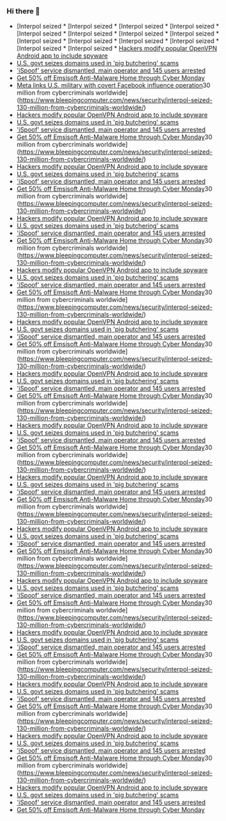 ### Hi there 👋

<!--START_SECTION:feed-->
* [Interpol seized * [Interpol seized * [Interpol seized * [Interpol seized * [Interpol seized * [Interpol seized * [Interpol seized * [Interpol seized * [Interpol seized * [Interpol seized * [Interpol seized * [Interpol seized * [Interpol seized * [Interpol seized * [Hackers modify popular OpenVPN Android app to include spyware](https://www.bleepingcomputer.com/news/security/hackers-modify-popular-openvpn-android-app-to-include-spyware/)
* [U.S. govt seizes domains used in 'pig butchering' scams](https://www.bleepingcomputer.com/news/security/us-govt-seizes-domains-used-in-pig-butchering-scams/)
* ['iSpoof' service dismantled, main operator and 145 users arrested](https://www.bleepingcomputer.com/news/security/ispoof-service-dismantled-main-operator-and-145-users-arrested/)
* [Get 50% off Emsisoft Anti-Malware Home through Cyber Monday](https://www.bleepingcomputer.com/news/security/get-50-percent-off-emsisoft-anti-malware-home-through-cyber-monday/)
* [Meta links U.S. military with covert Facebook influence operation](https://www.bleepingcomputer.com/news/security/meta-links-us-military-with-covert-facebook-influence-operation/)30 million from cybercriminals worldwide](https://www.bleepingcomputer.com/news/security/interpol-seized-130-million-from-cybercriminals-worldwide/)
* [Hackers modify popular OpenVPN Android app to include spyware](https://www.bleepingcomputer.com/news/security/hackers-modify-popular-openvpn-android-app-to-include-spyware/)
* [U.S. govt seizes domains used in 'pig butchering' scams](https://www.bleepingcomputer.com/news/security/us-govt-seizes-domains-used-in-pig-butchering-scams/)
* ['iSpoof' service dismantled, main operator and 145 users arrested](https://www.bleepingcomputer.com/news/security/ispoof-service-dismantled-main-operator-and-145-users-arrested/)
* [Get 50% off Emsisoft Anti-Malware Home through Cyber Monday](https://www.bleepingcomputer.com/news/security/get-50-percent-off-emsisoft-anti-malware-home-through-cyber-monday/)30 million from cybercriminals worldwide](https://www.bleepingcomputer.com/news/security/interpol-seized-130-million-from-cybercriminals-worldwide/)
* [Hackers modify popular OpenVPN Android app to include spyware](https://www.bleepingcomputer.com/news/security/hackers-modify-popular-openvpn-android-app-to-include-spyware/)
* [U.S. govt seizes domains used in 'pig butchering' scams](https://www.bleepingcomputer.com/news/security/us-govt-seizes-domains-used-in-pig-butchering-scams/)
* ['iSpoof' service dismantled, main operator and 145 users arrested](https://www.bleepingcomputer.com/news/security/ispoof-service-dismantled-main-operator-and-145-users-arrested/)
* [Get 50% off Emsisoft Anti-Malware Home through Cyber Monday](https://www.bleepingcomputer.com/news/security/get-50-percent-off-emsisoft-anti-malware-home-through-cyber-monday/)30 million from cybercriminals worldwide](https://www.bleepingcomputer.com/news/security/interpol-seized-130-million-from-cybercriminals-worldwide/)
* [Hackers modify popular OpenVPN Android app to include spyware](https://www.bleepingcomputer.com/news/security/hackers-modify-popular-openvpn-android-app-to-include-spyware/)
* [U.S. govt seizes domains used in 'pig butchering' scams](https://www.bleepingcomputer.com/news/security/us-govt-seizes-domains-used-in-pig-butchering-scams/)
* ['iSpoof' service dismantled, main operator and 145 users arrested](https://www.bleepingcomputer.com/news/security/ispoof-service-dismantled-main-operator-and-145-users-arrested/)
* [Get 50% off Emsisoft Anti-Malware Home through Cyber Monday](https://www.bleepingcomputer.com/news/security/get-50-percent-off-emsisoft-anti-malware-home-through-cyber-monday/)30 million from cybercriminals worldwide](https://www.bleepingcomputer.com/news/security/interpol-seized-130-million-from-cybercriminals-worldwide/)
* [Hackers modify popular OpenVPN Android app to include spyware](https://www.bleepingcomputer.com/news/security/hackers-modify-popular-openvpn-android-app-to-include-spyware/)
* [U.S. govt seizes domains used in 'pig butchering' scams](https://www.bleepingcomputer.com/news/security/us-govt-seizes-domains-used-in-pig-butchering-scams/)
* ['iSpoof' service dismantled, main operator and 145 users arrested](https://www.bleepingcomputer.com/news/security/ispoof-service-dismantled-main-operator-and-145-users-arrested/)
* [Get 50% off Emsisoft Anti-Malware Home through Cyber Monday](https://www.bleepingcomputer.com/news/security/get-50-percent-off-emsisoft-anti-malware-home-through-cyber-monday/)30 million from cybercriminals worldwide](https://www.bleepingcomputer.com/news/security/interpol-seized-130-million-from-cybercriminals-worldwide/)
* [Hackers modify popular OpenVPN Android app to include spyware](https://www.bleepingcomputer.com/news/security/hackers-modify-popular-openvpn-android-app-to-include-spyware/)
* [U.S. govt seizes domains used in 'pig butchering' scams](https://www.bleepingcomputer.com/news/security/us-govt-seizes-domains-used-in-pig-butchering-scams/)
* ['iSpoof' service dismantled, main operator and 145 users arrested](https://www.bleepingcomputer.com/news/security/ispoof-service-dismantled-main-operator-and-145-users-arrested/)
* [Get 50% off Emsisoft Anti-Malware Home through Cyber Monday](https://www.bleepingcomputer.com/news/security/get-50-percent-off-emsisoft-anti-malware-home-through-cyber-monday/)30 million from cybercriminals worldwide](https://www.bleepingcomputer.com/news/security/interpol-seized-130-million-from-cybercriminals-worldwide/)
* [Hackers modify popular OpenVPN Android app to include spyware](https://www.bleepingcomputer.com/news/security/hackers-modify-popular-openvpn-android-app-to-include-spyware/)
* [U.S. govt seizes domains used in 'pig butchering' scams](https://www.bleepingcomputer.com/news/security/us-govt-seizes-domains-used-in-pig-butchering-scams/)
* ['iSpoof' service dismantled, main operator and 145 users arrested](https://www.bleepingcomputer.com/news/security/ispoof-service-dismantled-main-operator-and-145-users-arrested/)
* [Get 50% off Emsisoft Anti-Malware Home through Cyber Monday](https://www.bleepingcomputer.com/news/security/get-50-percent-off-emsisoft-anti-malware-home-through-cyber-monday/)30 million from cybercriminals worldwide](https://www.bleepingcomputer.com/news/security/interpol-seized-130-million-from-cybercriminals-worldwide/)
* [Hackers modify popular OpenVPN Android app to include spyware](https://www.bleepingcomputer.com/news/security/hackers-modify-popular-openvpn-android-app-to-include-spyware/)
* [U.S. govt seizes domains used in 'pig butchering' scams](https://www.bleepingcomputer.com/news/security/us-govt-seizes-domains-used-in-pig-butchering-scams/)
* ['iSpoof' service dismantled, main operator and 145 users arrested](https://www.bleepingcomputer.com/news/security/ispoof-service-dismantled-main-operator-and-145-users-arrested/)
* [Get 50% off Emsisoft Anti-Malware Home through Cyber Monday](https://www.bleepingcomputer.com/news/security/get-50-percent-off-emsisoft-anti-malware-home-through-cyber-monday/)30 million from cybercriminals worldwide](https://www.bleepingcomputer.com/news/security/interpol-seized-130-million-from-cybercriminals-worldwide/)
* [Hackers modify popular OpenVPN Android app to include spyware](https://www.bleepingcomputer.com/news/security/hackers-modify-popular-openvpn-android-app-to-include-spyware/)
* [U.S. govt seizes domains used in 'pig butchering' scams](https://www.bleepingcomputer.com/news/security/us-govt-seizes-domains-used-in-pig-butchering-scams/)
* ['iSpoof' service dismantled, main operator and 145 users arrested](https://www.bleepingcomputer.com/news/security/ispoof-service-dismantled-main-operator-and-145-users-arrested/)
* [Get 50% off Emsisoft Anti-Malware Home through Cyber Monday](https://www.bleepingcomputer.com/news/security/get-50-percent-off-emsisoft-anti-malware-home-through-cyber-monday/)30 million from cybercriminals worldwide](https://www.bleepingcomputer.com/news/security/interpol-seized-130-million-from-cybercriminals-worldwide/)
* [Hackers modify popular OpenVPN Android app to include spyware](https://www.bleepingcomputer.com/news/security/hackers-modify-popular-openvpn-android-app-to-include-spyware/)
* [U.S. govt seizes domains used in 'pig butchering' scams](https://www.bleepingcomputer.com/news/security/us-govt-seizes-domains-used-in-pig-butchering-scams/)
* ['iSpoof' service dismantled, main operator and 145 users arrested](https://www.bleepingcomputer.com/news/security/ispoof-service-dismantled-main-operator-and-145-users-arrested/)
* [Get 50% off Emsisoft Anti-Malware Home through Cyber Monday](https://www.bleepingcomputer.com/news/security/get-50-percent-off-emsisoft-anti-malware-home-through-cyber-monday/)30 million from cybercriminals worldwide](https://www.bleepingcomputer.com/news/security/interpol-seized-130-million-from-cybercriminals-worldwide/)
* [Hackers modify popular OpenVPN Android app to include spyware](https://www.bleepingcomputer.com/news/security/hackers-modify-popular-openvpn-android-app-to-include-spyware/)
* [U.S. govt seizes domains used in 'pig butchering' scams](https://www.bleepingcomputer.com/news/security/us-govt-seizes-domains-used-in-pig-butchering-scams/)
* ['iSpoof' service dismantled, main operator and 145 users arrested](https://www.bleepingcomputer.com/news/security/ispoof-service-dismantled-main-operator-and-145-users-arrested/)
* [Get 50% off Emsisoft Anti-Malware Home through Cyber Monday](https://www.bleepingcomputer.com/news/security/get-50-percent-off-emsisoft-anti-malware-home-through-cyber-monday/)30 million from cybercriminals worldwide](https://www.bleepingcomputer.com/news/security/interpol-seized-130-million-from-cybercriminals-worldwide/)
* [Hackers modify popular OpenVPN Android app to include spyware](https://www.bleepingcomputer.com/news/security/hackers-modify-popular-openvpn-android-app-to-include-spyware/)
* [U.S. govt seizes domains used in 'pig butchering' scams](https://www.bleepingcomputer.com/news/security/us-govt-seizes-domains-used-in-pig-butchering-scams/)
* ['iSpoof' service dismantled, main operator and 145 users arrested](https://www.bleepingcomputer.com/news/security/ispoof-service-dismantled-main-operator-and-145-users-arrested/)
* [Get 50% off Emsisoft Anti-Malware Home through Cyber Monday](https://www.bleepingcomputer.com/news/security/get-50-percent-off-emsisoft-anti-malware-home-through-cyber-monday/)30 million from cybercriminals worldwide](https://www.bleepingcomputer.com/news/security/interpol-seized-130-million-from-cybercriminals-worldwide/)
* [Hackers modify popular OpenVPN Android app to include spyware](https://www.bleepingcomputer.com/news/security/hackers-modify-popular-openvpn-android-app-to-include-spyware/)
* [U.S. govt seizes domains used in 'pig butchering' scams](https://www.bleepingcomputer.com/news/security/us-govt-seizes-domains-used-in-pig-butchering-scams/)
* ['iSpoof' service dismantled, main operator and 145 users arrested](https://www.bleepingcomputer.com/news/security/ispoof-service-dismantled-main-operator-and-145-users-arrested/)
* [Get 50% off Emsisoft Anti-Malware Home through Cyber Monday](https://www.bleepingcomputer.com/news/security/get-50-percent-off-emsisoft-anti-malware-home-through-cyber-monday/)30 million from cybercriminals worldwide](https://www.bleepingcomputer.com/news/security/interpol-seized-130-million-from-cybercriminals-worldwide/)
* [Hackers modify popular OpenVPN Android app to include spyware](https://www.bleepingcomputer.com/news/security/hackers-modify-popular-openvpn-android-app-to-include-spyware/)
* [U.S. govt seizes domains used in 'pig butchering' scams](https://www.bleepingcomputer.com/news/security/us-govt-seizes-domains-used-in-pig-butchering-scams/)
* ['iSpoof' service dismantled, main operator and 145 users arrested](https://www.bleepingcomputer.com/news/security/ispoof-service-dismantled-main-operator-and-145-users-arrested/)
* [Get 50% off Emsisoft Anti-Malware Home through Cyber Monday](https://www.bleepingcomputer.com/news/security/get-50-percent-off-emsisoft-anti-malware-home-through-cyber-monday/)30 million from cybercriminals worldwide](https://www.bleepingcomputer.com/news/security/interpol-seized-130-million-from-cybercriminals-worldwide/)
* [Hackers modify popular OpenVPN Android app to include spyware](https://www.bleepingcomputer.com/news/security/hackers-modify-popular-openvpn-android-app-to-include-spyware/)
* [U.S. govt seizes domains used in 'pig butchering' scams](https://www.bleepingcomputer.com/news/security/us-govt-seizes-domains-used-in-pig-butchering-scams/)
* ['iSpoof' service dismantled, main operator and 145 users arrested](https://www.bleepingcomputer.com/news/security/ispoof-service-dismantled-main-operator-and-145-users-arrested/)
* [Get 50% off Emsisoft Anti-Malware Home through Cyber Monday](https://www.bleepingcomputer.com/news/security/get-50-percent-off-emsisoft-anti-malware-home-through-cyber-monday/)
<!--END_SECTION:feed-->

<!--
**frankenk/frankenk** is a ✨ _special_ ✨ repository because its `README.md` (this file) appears on your GitHub profile.

Here are some ideas to get you started:

- 🔭 I’m currently working on ...
- 🌱 I’m currently learning ...
- 👯 I’m looking to collaborate on ...
- 🤔 I’m looking for help with ...
- 💬 Ask me about ...
- 📫 How to reach me: ...
- 😄 Pronouns: ...
- ⚡ Fun fact: ...
-->



